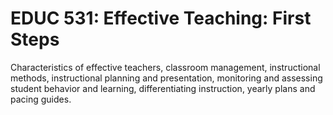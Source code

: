 # EDUC 531: Effective Teaching: First Steps

Characteristics of effective teachers, classroom management, instructional methods, instructional planning and presentation, monitoring and assessing student behavior and learning, differentiating instruction, yearly plans and pacing guides.